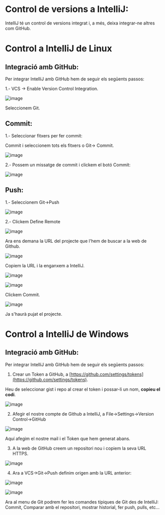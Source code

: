 # Control de versions a IntelliJ:

IntelliJ té un control de versions integrat i, a més, deixa integrar-ne altres com GitHub.

# Control a IntelliJ de Linux

## Integració amb GitHub:

Per integrar IntelliJ amb GitHub hem de seguir els següents passos:

1.- VCS -> Enable Version Control Integration.

![image](https://user-images.githubusercontent.com/110727546/212978510-407cc4e7-fa24-45c7-98e2-ceaa2cf7651b.png)

Seleccionem Git.

## Commit:

1.- Seleccionar fitxers per fer commit:

Commit i seleccionem tots els fitxers o Git-> Commit.

![image](https://user-images.githubusercontent.com/110727546/212978769-f5bfcb59-af91-4958-ba11-9e5647dcec01.png)

2.- Possem un missatge de commit i clickem el botó Commit:

![image](https://user-images.githubusercontent.com/110727546/212978851-946ba13c-8a9d-4b65-8eed-d3c4c9a6e8e9.png)

## Push:

1.- Seleccionem Git->Push

![image](https://user-images.githubusercontent.com/110727546/212979040-7aa233f3-4f00-486f-a71b-eb9491c1e15a.png)


2.- Clickem Define Remote

![image](https://user-images.githubusercontent.com/110727546/212979100-f234c5b5-126a-43e6-ad93-96299b421fec.png)

Ara ens demana la URL del projecte que l'hem de buscar a la web de Github.

![image](https://user-images.githubusercontent.com/110727546/212979313-901d1728-cb3a-4df7-8980-de0c2f6f135d.png)


Copiem la URL i la enganxem a IntelliJ.

![image](https://user-images.githubusercontent.com/110727546/212979428-3257a588-40c1-4fde-8419-020a6cc679b0.png)

![image](https://user-images.githubusercontent.com/110727546/212979463-e4aacda1-d86e-45fb-af66-bf44799e2f38.png)


Clickem Commit.

![image](https://user-images.githubusercontent.com/110727546/212979514-2a7c2f6f-f507-479a-b2d1-e0d77eaeab38.png)

Ja s'haurà pujat el projecte.


# Control a IntelliJ de Windows


## Integració amb GitHub:

Per integrar IntelliJ amb GitHub hem de seguir els següents passos:

1. Crear un Token a GitHub, a [https://github.com/settings/tokens](https://github.com/settings/tokens).

Heu de seleccionar gist i repo al crear el token i possar-li un nom, **copieu el codi**.

![image](https://user-images.githubusercontent.com/110727546/207140573-c9b7e253-d63f-4184-8b4a-87bd9bb3be3d.png)

2. Afegir el nostre compte de Github a IntelliJ, a File->Settings->Version Control->GitHub

![image](https://user-images.githubusercontent.com/110727546/207140191-d0a6fb77-832e-4fdb-8895-62442507f467.png)

Aquí afegim el nostre mail i el Token que hem generat abans.

3. A la web de GitHub creem un repositori nou i copiem la seva URL HTTPS. 

![image](https://user-images.githubusercontent.com/110727546/207141982-b5a57486-d79b-4434-9926-4d6c78d8b824.png)

4. Ara a VCS->Git->Push definim origen amb la URL anterior:

![image](https://user-images.githubusercontent.com/110727546/207142395-bb0a2245-c814-49c7-9192-380e2b128f61.png)


![image](https://user-images.githubusercontent.com/110727546/207142260-4080a46d-dd6e-404c-81bd-c47b83065969.png)


Ara al menu de Git podrem fer les comandes típiques de Git des de IntelliJ: Commit, Comparar amb el repositori, mostrar historial, fer push, pulls, etc...




